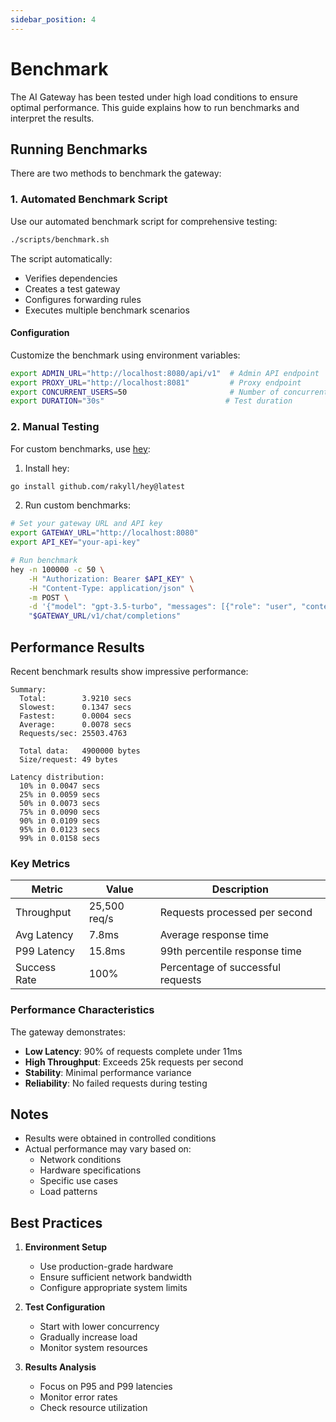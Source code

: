 ```yaml
---
sidebar_position: 4
---
```


# Benchmark

The AI Gateway has been tested under high load conditions to ensure optimal performance. This guide explains how to run benchmarks and interpret the results.

## Running Benchmarks

There are two methods to benchmark the gateway:

### 1. Automated Benchmark Script

Use our automated benchmark script for comprehensive testing:

```bash
./scripts/benchmark.sh
```

The script automatically:
- Verifies dependencies
- Creates a test gateway
- Configures forwarding rules
- Executes multiple benchmark scenarios

#### Configuration

Customize the benchmark using environment variables:

```bash
export ADMIN_URL="http://localhost:8080/api/v1"  # Admin API endpoint
export PROXY_URL="http://localhost:8081"         # Proxy endpoint
export CONCURRENT_USERS=50                       # Number of concurrent users
export DURATION="30s"                           # Test duration
```

### 2. Manual Testing

For custom benchmarks, use [hey](https://github.com/rakyll/hey):

1. Install hey:
```bash
go install github.com/rakyll/hey@latest
```

2. Run custom benchmarks:
```bash
# Set your gateway URL and API key
export GATEWAY_URL="http://localhost:8080"
export API_KEY="your-api-key"

# Run benchmark
hey -n 100000 -c 50 \
    -H "Authorization: Bearer $API_KEY" \
    -H "Content-Type: application/json" \
    -m POST \
    -d '{"model": "gpt-3.5-turbo", "messages": [{"role": "user", "content": "Hi"}]}' \
    "$GATEWAY_URL/v1/chat/completions"
```

## Performance Results

Recent benchmark results show impressive performance:

```
Summary:
  Total:        3.9210 secs
  Slowest:      0.1347 secs
  Fastest:      0.0004 secs
  Average:      0.0078 secs
  Requests/sec: 25503.4763

  Total data:   4900000 bytes
  Size/request: 49 bytes

Latency distribution:
  10% in 0.0047 secs
  25% in 0.0059 secs
  50% in 0.0073 secs
  75% in 0.0090 secs
  90% in 0.0109 secs
  95% in 0.0123 secs
  99% in 0.0158 secs
```

### Key Metrics

| Metric | Value | Description |
|--------|-------|-------------|
| Throughput | 25,500 req/s | Requests processed per second |
| Avg Latency | 7.8ms | Average response time |
| P99 Latency | 15.8ms | 99th percentile response time |
| Success Rate | 100% | Percentage of successful requests |

### Performance Characteristics

The gateway demonstrates:
- **Low Latency**: 90% of requests complete under 11ms
- **High Throughput**: Exceeds 25k requests per second
- **Stability**: Minimal performance variance
- **Reliability**: No failed requests during testing

## Notes

- Results were obtained in controlled conditions
- Actual performance may vary based on:
  - Network conditions
  - Hardware specifications
  - Specific use cases
  - Load patterns

## Best Practices

1. **Environment Setup**
   - Use production-grade hardware
   - Ensure sufficient network bandwidth
   - Configure appropriate system limits

2. **Test Configuration**
   - Start with lower concurrency
   - Gradually increase load
   - Monitor system resources

3. **Results Analysis**
   - Focus on P95 and P99 latencies
   - Monitor error rates
   - Check resource utilization
